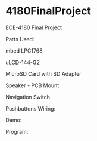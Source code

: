 # 4180FinalProject
ECE-4180 Final Project

Parts Used:​

mbed LPC1768​

uLCD-144-G2​

MicroSD Card with SD Adapter​

Speaker - PCB Mount​

Navigation Switch​

Pushbuttons
Wiring:

Demo:

Program:
